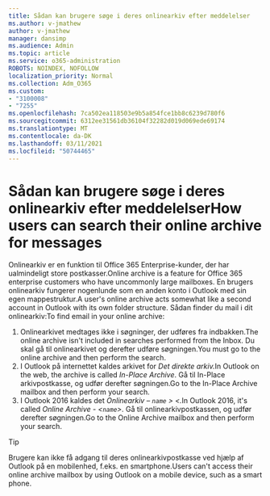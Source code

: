 ```yaml
---
title: Sådan kan brugere søge i deres onlinearkiv efter meddelelser
ms.author: v-jmathew
author: v-jmathew
manager: dansimp
ms.audience: Admin
ms.topic: article
ms.service: o365-administration
ROBOTS: NOINDEX, NOFOLLOW
localization_priority: Normal
ms.collection: Adm_O365
ms.custom:
- "3100008"
- "7255"
ms.openlocfilehash: 7ca502ea118503e9b5a854fce1bb8c6239d780f6
ms.sourcegitcommit: 6312ee31561db36104f32282d019d069ede69174
ms.translationtype: MT
ms.contentlocale: da-DK
ms.lasthandoff: 03/11/2021
ms.locfileid: "50744465"
---
```

# <a name="how-users-can-search-their-online-archive-for-messages"></a><span data-ttu-id="2f4f2-102">Sådan kan brugere søge i deres onlinearkiv efter meddelelser</span><span class="sxs-lookup"><span data-stu-id="2f4f2-102">How users can search their online archive for messages</span></span>

<span data-ttu-id="2f4f2-103">Onlinearkiv er en funktion til Office 365 Enterprise-kunder, der har ualmindeligt store postkasser.</span><span class="sxs-lookup"><span data-stu-id="2f4f2-103">Online archive is a feature for Office 365 enterprise customers who have uncommonly large mailboxes.</span></span> <span data-ttu-id="2f4f2-104">En brugers onlinearkiv fungerer nogenlunde som en anden konto i Outlook med sin egen mappestruktur.</span><span class="sxs-lookup"><span data-stu-id="2f4f2-104">A user's online archive acts somewhat like a second account in Outlook with its own folder structure.</span></span> <span data-ttu-id="2f4f2-105">Sådan finder du mail i dit onlinearkiv:</span><span class="sxs-lookup"><span data-stu-id="2f4f2-105">To find email in your online archive:</span></span>

1. <span data-ttu-id="2f4f2-106">Onlinearkivet medtages ikke i søgninger, der udføres fra indbakken.</span><span class="sxs-lookup"><span data-stu-id="2f4f2-106">The online archive isn't included in searches performed from the Inbox.</span></span> <span data-ttu-id="2f4f2-107">Du skal gå til onlinearkivet og derefter udføre søgningen.</span><span class="sxs-lookup"><span data-stu-id="2f4f2-107">You must go to the online archive and then perform the search.</span></span>
2. <span data-ttu-id="2f4f2-108">I Outlook på internettet kaldes arkivet for *Det direkte arkiv.*</span><span class="sxs-lookup"><span data-stu-id="2f4f2-108">In Outlook on the web, the archive is called *In-Place Archive*.</span></span> <span data-ttu-id="2f4f2-109">Gå til In-Place arkivpostkasse, og udfør derefter søgningen.</span><span class="sxs-lookup"><span data-stu-id="2f4f2-109">Go to the In-Place Archive mailbox and then perform your search.</span></span>
3. <span data-ttu-id="2f4f2-110">I Outlook 2016 kaldes det *Onlinearkiv – `name` > <.*</span><span class="sxs-lookup"><span data-stu-id="2f4f2-110">In Outlook 2016, it's called *Online Archive - <`name`>*.</span></span> <span data-ttu-id="2f4f2-111">Gå til onlinearkivpostkassen, og udfør derefter søgningen.</span><span class="sxs-lookup"><span data-stu-id="2f4f2-111">Go to the Online Archive mailbox and then perform your search.</span></span>

> [!TIP]
> <span data-ttu-id="2f4f2-112">Brugere kan ikke få adgang til deres onlinearkivpostkasse ved hjælp af Outlook på en mobilenhed, f.eks. en smartphone.</span><span class="sxs-lookup"><span data-stu-id="2f4f2-112">Users can't access their online archive mailbox by using Outlook on a mobile device, such as a smart phone.</span></span>
